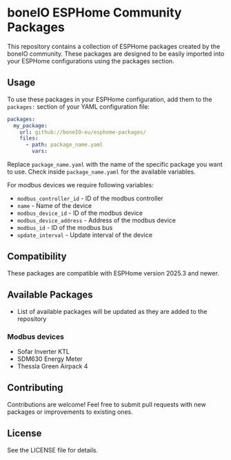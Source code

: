 # boneIO ESPHome Community Packages

This repository contains a collection of ESPHome packages created by the boneIO community. These packages are designed to be easily imported into your ESPHome configurations using the packages section.

## Usage

To use these packages in your ESPHome configuration, add them to the `packages:` section of your YAML configuration file:

```yaml
packages:
  my_package:
    url: github://boneIO-eu/esphome-packages/
    files:
      - path: package_name.yaml
        vars: 
```

Replace `package_name.yaml` with the name of the specific package you want to use.
Check inside `package_name.yaml` for the available variables.

For modbus devices we require following variables:

- `modbus_controller_id` - ID of the modbus controller
- `name` - Name of the device
- `modbus_device_id` - ID of the modbus device
- `modbus_device_address` - Address of the modbus device
- `modbus_id` - ID of the modbus bus
- `update_interval` - Update interval of the device

## Compatibility

These packages are compatible with ESPHome version 2025.3 and newer.

## Available Packages

- List of available packages will be updated as they are added to the repository

### Modbus devices

- Sofar Inverter KTL
- SDM630 Energy Meter
- Thessla Green Airpack 4

## Contributing

Contributions are welcome! Feel free to submit pull requests with new packages or improvements to existing ones.

## License

See the LICENSE file for details.